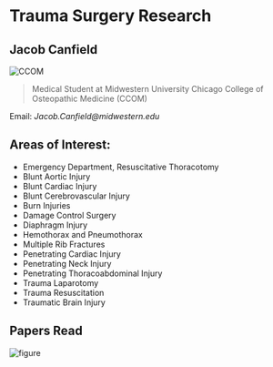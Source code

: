 # Trauma Surgery Research

## Jacob Canfield

![CCOM](https://upload.wikimedia.org/wikipedia/commons/thumb/d/da/CCOM_Seal.jpg/1200px-CCOM_Seal.jpg)


> Medical Student at Midwestern University Chicago College of Osteopathic Medicine (CCOM)

Email: _Jacob.Canfield@midwestern.edu_


## Areas of Interest:

- Emergency Department, Resuscitative Thoracotomy
- Blunt Aortic Injury
- Blunt Cardiac Injury
- Blunt Cerebrovascular Injury
- Burn Injuries
- Damage Control Surgery
- Diaphragm Injury
- Hemothorax and Pneumothorax
- Multiple Rib Fractures
- Penetrating Cardiac Injury
- Penetrating Neck Injury
- Penetrating Thoracoabdominal Injury
- Trauma Laparotomy
- Trauma Resuscitation
- Traumatic Brain Injury

## Papers Read

![figure](/Users/JakeCanfield/Documents/Trauma_Surgery_Research/Python/papers_read_metrics.png)